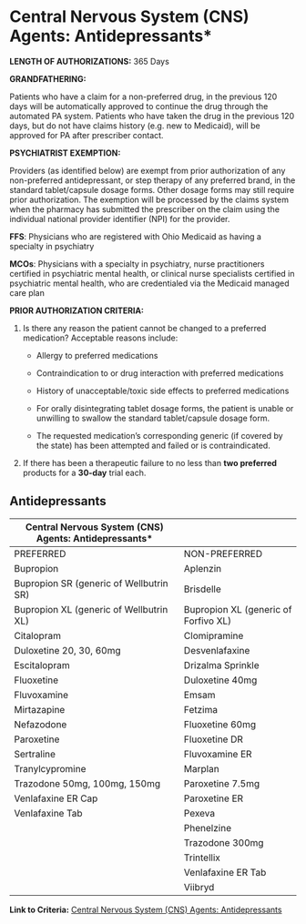# Central Nervous System (CNS) Agents: Antidepressants\*

**LENGTH OF AUTHORIZATIONS:**  365 Days

**GRANDFATHERING:**

Patients who have a claim for a non-preferred drug, in the previous 120 days will be automatically approved to continue the drug through the automated PA system. Patients who have taken the drug in the previous 120 days, but do not have claims history (e.g. new to Medicaid), will be approved for PA after prescriber contact.

**PSYCHIATRIST EXEMPTION:**

Providers (as identified below) are exempt from prior authorization of any non-preferred antidepressant, or step therapy of any preferred brand, in the standard tablet/capsule dosage forms. Other dosage forms may still require prior authorization. The exemption will be processed by the claims system when the pharmacy has submitted the prescriber on the claim using the individual national provider identifier (NPI) for the provider.

**FFS**: Physicians who are registered with Ohio Medicaid as having a specialty in psychiatry

**MCOs**: Physicians with a specialty in psychiatry, nurse practitioners certified in psychiatric mental health, or clinical nurse specialists certified in psychiatric mental health, who are credentialed via the Medicaid managed care plan

**PRIOR AUTHORIZATION CRITERIA:**

1. Is there any reason the patient cannot be changed to a preferred medication? Acceptable reasons include:

    - Allergy to preferred medications

    - Contraindication to or drug interaction with preferred medications

    - History of unacceptable/toxic side effects to preferred medications

    - For orally disintegrating tablet dosage forms, the patient is unable or unwilling to swallow the standard tablet/capsule dosage form.

    - The requested medication’s corresponding generic (if covered by the state) has been attempted and failed or is contraindicated.

2. If there has been a therapeutic failure to no less than **two preferred** products for a **30-day** trial each.

## Antidepressants

| Central Nervous System (CNS) Agents: Antidepressants\*  |                                      |
|---------------------------------------------------------|--------------------------------------|
| PREFERRED                                               | NON-PREFERRED                        |
| Bupropion                                               | Aplenzin                             |
| Bupropion SR (generic of Wellbutrin SR)                 | Brisdelle                            |
| Bupropion XL (generic of Wellbutrin XL)                 | Bupropion XL (generic of Forfivo XL) |
| Citalopram                                              | Clomipramine                         |
| Duloxetine 20, 30, 60mg                                 | Desvenlafaxine                       |
| Escitalopram                                            | Drizalma Sprinkle                    |
| Fluoxetine                                              | Duloxetine 40mg                      |
| Fluvoxamine                                             | Emsam                                |
| Mirtazapine                                             | Fetzima                              |
| Nefazodone                                              | Fluoxetine 60mg                      |
| Paroxetine                                              | Fluoxetine DR                        |
| Sertraline                                              | Fluvoxamine ER                       |
| Tranylcypromine                                         | Marplan                              |
| Trazodone 50mg, 100mg, 150mg                            | Paroxetine 7.5mg                     |
| Venlafaxine ER Cap                                      | Paroxetine ER                        |
| Venlafaxine Tab                                         | Pexeva                               |
|                                                         | Phenelzine                           |
|                                                         | Trazodone 300mg                      |
|                                                         | Trintellix                           |
|                                                         | Venlafaxine ER Tab                   |
|                                                         | Viibryd                              |

**Link to Criteria:** [Central Nervous System (CNS) Agents: Antidepressants](https://pharmacy.medicaid.ohio.gov/sites/default/files/20220415_UPDL_Criteria_FINAL_.pdf#page=29)
